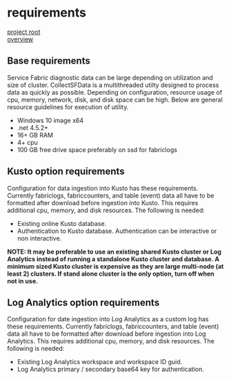 # requirements

[project root](https://dev.azure.com/ServiceFabricSupport/Tools)  
[overview](../docs/overview.md)  

## Base requirements

Service Fabric diagnostic data can be large depending on utilization and size of cluster. CollectSFData is a multithreaded utilty designed to process data as quickly as possible.
Depending on configuration, resource usage of cpu, memory, network, disk, and disk space can be high. Below are general resource guidelines for execution of utility.

- Windows 10 image x64
- .net 4.5.2+
- 16+ GB RAM
- 4+ cpu
- 100 GB free drive space preferably on ssd for fabriclogs

## Kusto option requirements

Configuration for data ingestion into Kusto has these requirements. Currently fabriclogs, fabriccounters, and table (event) data all have to be formatted after download before ingestion into Kusto. This requires additional cpu, memory, and disk resources. The following is needed:

- Existing online Kusto database.
- Authentication to Kusto database. Authentication can be interactive or non interactive.

**NOTE: It may be preferable to use an existing shared Kusto cluster or Log Analytics instead of running a standalone Kusto cluster and database. A minimum sized Kusto cluster is expensive as they are large multi-node (at least 2) clusters. If stand alone cluster is the only option, turn off when not in use.**

## Log Analytics option requirements

Configuration for date ingestion into Log Analytics as a custom log has these requirements. Currently fabriclogs, fabriccounters, and table (event) data all have to be formatted after download before ingestion into Log Analytics. This requires additional cpu, memory, and disk resources. 
The following is needed:

- Existing Log Analytics workspace and workspace ID guid.
- Log Analytics primary / secondary base64 key for authentication.
